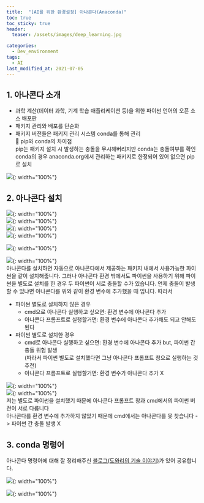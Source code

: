 ```yaml
---
title:  "[AI를 위한 환경설정] 아나콘다(Anaconda)"
toc: true
toc_sticky: true
header:
  teaser: /assets/images/deep_learning.jpg

categories:
  - Dev_environment
tags:
  - AI
last_modified_at: 2021-07-05
---
```



## 1. 아나콘다 소개  
- 과학 계산(데이터 과학, 기계 학습 애플리케이션 등)을 위한 파이썬 언어의 오픈 소스 배포판  
- 패키지 관리와 배포를 단순화
- 패키지 버전들은 패키지 관리 시스템 conda를 통해 관리  
🔔 pip와 conda의 차이점  
pip는 패키지 설치 시 발생하는 충돌을 무시해버리지만 conda는 충돌여부를 확인  
conda의 경우 anaconda.org에서 관리하는 패키지로 한정되어 있어 없으면 pip로 설치

![](/assets/images/anaconda_1.png){: width="100%"}  



## 2. 아나콘다 설치  

![](/assets/images/anaconda_2.png){: width="100%"}  
![](/assets/images/anaconda_3.png){: width="100%"}  
![](/assets/images/anaconda_4.png){: width="100%"}  
![](/assets/images/anaconda_5.png){: width="100%"}  

![](/assets/images/anaconda_6.png){: width="100%"}  

![](/assets/images/anaconda_7.png){: width="100%"}  
아나콘다를 설치하면 자동으로 아나콘다에서 제공하는 패키지 내에서 사용가능한 파이썬을 같이 설치해줍니다. 그러나 아나콘다 환경 밖에서도 파이썬을 사용하기 위해 파이썬을 별도로 설치를 한 경우 두 파이썬이 서로 충돌할 수가 있습니다. 언제 충돌이 발생할 수 있냐면 아나콘다를 위와 같이 환경 변수에 추가했을 때 입니다. 따라서   
- 파이썬 별도로 설치하지 않은 경우
  - cmd으로 아나콘다 실행하고 싶으면: 환경 변수에 아나콘다 추가
  - 아나콘다 프롬프트로 실행할거면: 환경 변수에 아나콘다 추가해도 되고 안해도 된다
- 파이썬 별도로 설치한 경우
  - cmd로 아나콘다 실행하고 싶으면: 환경 변수에 아나콘다 추가 but, 파이썬 간 충돌 위험 발생   
    (따라서 파이썬 별도로 설치했다면 그냥 아나콘다 프롬프트 창으로 실행하는 것 추천)
  - 아나콘다 프롬프트로 실행할거면: 환경 변수가 아나콘다 추가 X  

![](/assets/images/anaconda_8.png){: width="100%"}  
![](/assets/images/anaconda_9.png){: width="100%"}  
저는 별도로 파이썬을 설치했기 때문에 아나콘다 프롬프트 창과 cmd에서의 파이썬 버전이 서로 다릅니다  
아나콘다를 환경 변수에 추가하지 않았기 때문에 cmd에서는 아나콘다를 못 찾습니다 -> 파이썬 간 충돌 발생 X



## 3. conda 명령어

아나콘다 명령어에 대해 잘 정리해주신 [블로그(도와리의 기술 이야기)](https://dowtech.tistory.com/14)가 있어 공유합니다.  

![](/assets/images/anaconda_10.png){: width="100%"}  

![](/assets/images/anaconda_11.png){: width="100%"}    
